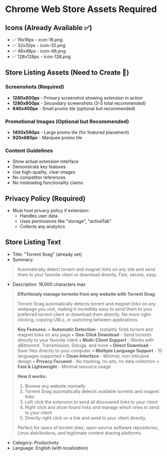 # Chrome Web Store Assets Required

## Icons (Already Available ✅)
- ✅ 16x16px - icon-16.png
- ✅ 32x32px - icon-32.png  
- ✅ 48x48px - icon-48.png
- ✅ 128x128px - icon-128.png

## Store Listing Assets (Need to Create 📝)

### Screenshots (Required)
- **1280x800px** - Primary screenshot showing extension in action
- **1280x800px** - Secondary screenshots (3-5 total recommended)
- **640x400px** - Small promo tile (optional but recommended)

### Promotional Images (Optional but Recommended)
- **1400x560px** - Large promo tile (for featured placement)
- **920x680px** - Marquee promo tile

### Content Guidelines
- Show actual extension interface
- Demonstrate key features
- Use high-quality, clear images
- No competitor references
- No misleading functionality claims

## Privacy Policy (Required)
- Must host privacy policy if extension:
  - Handles user data
  - Uses permissions like "storage", "activeTab"
  - Collects any analytics

## Store Listing Text
- Title: "Torrent Snag" (already set)
- Summary:
> Automatically detect torrent and magnet links on any site and send them to your favorite client or download directly. Fast, secure, easy.
- Description: 16,000 characters max
> **Effortlessly manage torrents from any website with Torrent Snag**
> 
> Torrent Snag automatically detects torrent and magnet links on any webpage you visit, making it incredibly easy to send them to your preferred torrent client or download them directly. No more right-clicking, copying URLs, or switching between applications.
> 
> **Key Features:**
> • **Automatic Detection** - Instantly finds torrent and magnet links on any page
> • **One-Click Download** - Send torrents directly to your favorite client
> • **Multi-Client Support** - Works with qBittorrent, Transmission, Deluge, and more
> • **Direct Download** - Save files directly to your computer
> • **Multiple Language Support** - 10 languages supported
> • **Clean Interface** - Minimal, non-intrusive design
> • **Privacy Focused** - No tracking, no ads, no data collection
> • **Fast & Lightweight** - Minimal resource usage
> 
> **How it works:**
> 1. Browse any website normally
> 2. Torrent Snag automatically detects available torrents and magnet links
> 3. Left click the extension to send all discovered links to your client
> 4. Right click and show found links and manage which ones to send to your client
> 4. Directly right click on a link and send to your client directly.
> 
> Perfect for users of torrent sites, open-source software repositories, Linux distributions, and legitimate content sharing platforms.

- Category: Productivity
- Language: English (with localization)
